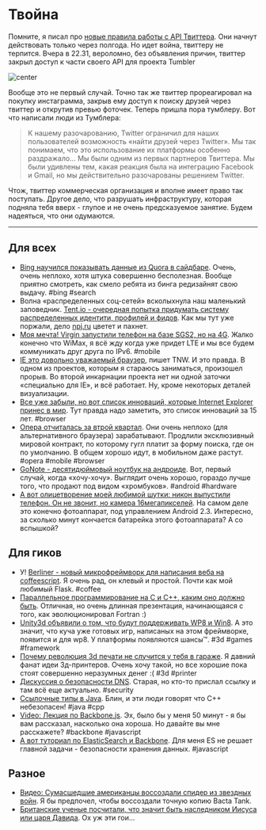 # Твойна

Помните, я писал про [новые правила работы с API Твиттера](http://addmeto.cc/post/2012-08-17-twitter-of-doom/). Они начнут действовать только через полгода. Но идет война, твиттеру не терпится. Вчера в 22.31, вероломно, без объявления причин, твиттер закрыл доступ к части своего API для проекта Tumbler

![center](http://tctechcrunch2011.files.wordpress.com/2012/08/tumblr-sign-up.jpeg?w=625)

Вообще это не первый случай. Точно так же твиттер прореагировал на покупку инстаграмма, закрыв ему доступ к поиску друзей через твиттер и открутив превью фоточек. Теперь пришла пора тумблеру.
Вот что написали люди из Тумблера:

> К нашему разочарованию, Twitter ограничил для наших пользователей возможность «найти друзей через Twitter». Мы так понимаем, что это использование их платформы особенно раздражало… Мы были одним из первых партнеров Твиттера. Мы были удивлены тем, какая реакция была на интеграцию Facebook и Gmail, но мы действительно разочарованы решением Twitter.

Чтож, твиттер коммерческая организация и вполне имеет право так поступать. Другое дело, что разрушать инфраструктуру, которая подняла тебя вверх - глупое и не очень предсказуемое занятие. Будем надеяться, что они одумаются.

-----

## Для всех
* [Bing научился показывать данные из Quora в сайдбаре](http://www.theverge.com/2012/8/22/3260927/bing-quora-experts-social-sidebar). Очень, очень неплохо, хотя штука совершенно бесполезная. Вообще приятно смотреть, как смело ребята из бинга редизайнят свою выдачу. #bing #search
* Волна «распределенных соц-сетей» всколыхнула наш маленький заповедник. [Tent.io - очередная попытка придумать систему распределенных идентити, профилей и фидов](http://tent.io/blog/introducing-tent). Как мы тут уже поржали, дело [npj.ru](http://npj.ru/) цветет и пахнет.
* [Моя мечта! Virgin запустили телефон на базе SGS2, но на 4G](http://www.theverge.com/2012/8/22/3261452/boost-virgin-prepaid-carries-Galaxy). Жалко конечно что WiMax, я всё жду когда уже придет LTE и мы все будем коммуникать друг друга по IPv6. #mobile
* [IE это довольно уважаемый браузер](http://thenextweb.com/insider/2012/08/22/mozillas-andreas-gal-internet-explorer-9-pretty-respectable-browser/), пишет TNW. И это правда. В одном из проектов, которым я стараюсь заниматься, произошел прорыв. Во второй инкарнации проекта нет ни одной заточки «специально для IE», и всё работает. Ну, кроме некоторых деталей визуализации.
* [Все уже забыли, но вот список инноваций, которые Internet Explorer принес в мир](http://www.nczonline.net/blog/2012/08/22/the-innovations-of-internet-explorer/). Тут правда надо заметить, это список инноваций за 15 лет. #browser
* [Опера отчиталась за втрой квартал](techcrunch.com/2012/08/22/opera-q2-mobile-browse/). Они очень неплохо (для альтернативного браузера) зарабатывают. Продлили эксклюзивный мировой контракт, по которому гугл платит за форму поиска, где он по умолчанию. В общем хорошо идут, в мобильном даже растут. #opera #mobile #browser
* [GoNote - десятидюймовый ноутбук на андроиде](http://www.ergoelectronics.com/products/10inch-gonote-touchscreen-android-4-netbook-gnt10). Вот, первый случай, когда «хочу-хочу». Выглядит очень хорошо, гораздо лучше того, что продают под видом «хромбуков». #android #hardware
* [А вот олицетворение моей любимой шутки: никон выпустили телефон. Он не звонит, но камера 16мегапикселей](http://www.bhphotovideo.com/indepth/announcements/new-android-powered-nikon-coolpix-s800c?BI=8938&kw=S800c). На самом деле это конечно фотоаппарат, под управлением Android 2.3. Интересно, за сколько минут кончается батарейка этого фотоаппарата? А со вспышкой?

## Для гиков
* У! [Berliner - новый микрофреймворк для написания веба на coffeescript](http://berliner.jcoglan.com/). Я очень рад, он клевый и простой. Почти как мой любимый Flask. #coffee
* [Параллельное программирование на C и C++, каким оно должно быть](https://speakerdeck.com/u/multicoreworld/p/james-reinders-intel-united-states). Отличная, но очень длинная презентация, начинающаяся с того, как эволюционировал Fortran :)
* [Unity3d объявили о том, что будут поддерживать WP8 и Win8](http://wmpoweruser.com/unity3d-graphics-engine-coming-to-windows-phone-8-and-windows-8/). А это значит, что куча уже готовых игр, написаных на этом фреймворке, появится и для wp8. У платформы появляются шансы™. #3d #games #framework
* [Почему революция 3d печати не случится у тебя в гараже](http://www.extremetech.com/extreme/134833-why-the-3d-printing-revolution-wont-happen-in-your-garage). Я давний фанат идеи 3д-принтеров. Очень хочу такой, но все хорошие пока стоят совершенно неразумных денег :( #3d #printer
* [Дискуссия о безопасности DNS](http://blog.hackplanet.in/2011/09/small-discussion-on-dns-security.html). Старая, но кто-то прислал ссылку и там всё еще актуально. #security
* [Ссылочные типы в Java](http://devsundar.github.com/2012/06/28/Types-of-references-in-java/). Блин, и эти люди говорят что C++ небезопасен! #java #cpp
* [Video: Лекция по Backbone.js](http://www.infoq.com/presentations/Backbonejs). Эх, было бы у меня 50 минут - я бы вам рассказал, насколько она хороша. Но давайте вы мне расскажете? #backbone #javascript
* [А вот туториал по ElasticSearch и Backbone](http://www.elasticsearch.org/tutorials/2012/08/22/javascript-web-applications-and-elasticsearch.html). Для меня ES не решает главной задачи - безопасности хранения данных. #javascript

## Разное
* [Видео: Сумасшедшие американцы воссоздали спидер из звездных войн](http://dsc.discovery.com/gear-gadgets/star-wars-speederbike-in-real-life-aerofex-hover-bike-flies-the-mojave.html#mkcpgn=fbdsc17). Я бы предпочел, чтобы воссоздали точную копию Bacta Tank.
* [Британские ученые посчитали, что значит быть наследником Иисуса или царя Давида](http://www.bbc.co.uk/news/magazine-19331938). Ох уж эти гои...